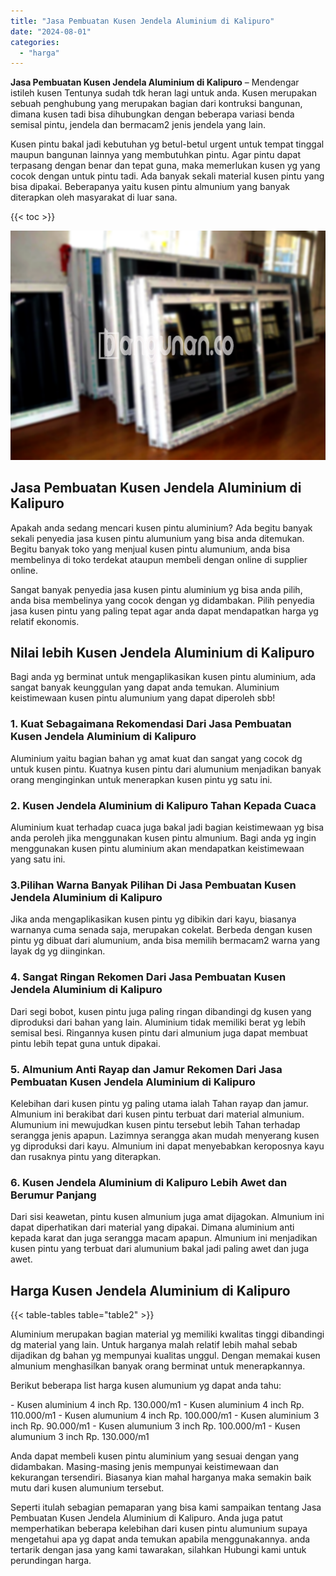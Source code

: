 ```yaml
---
title: "Jasa Pembuatan Kusen Jendela Aluminium di Kalipuro"
date: "2024-08-01"
categories: 
  - "harga"
---
```


**Jasa Pembuatan Kusen Jendela Aluminium di Kalipuro** – Mendengar istileh kusen Tentunya sudah tdk heran lagi untuk anda. Kusen merupakan sebuah penghubung yang merupakan bagian dari kontruksi bangunan, dimana kusen tadi bisa dihubungkan dengan beberapa variasi benda semisal pintu, jendela dan bermacam2 jenis jendela yang lain.

Kusen pintu bakal jadi kebutuhan yg betul-betul urgent untuk tempat tinggal maupun bangunan lainnya yang membutuhkan pintu. Agar pintu dapat terpasang dengan benar dan tepat guna, maka memerlukan kusen yg yang cocok dengan untuk pintu tadi. Ada banyak sekali material kusen pintu yang bisa dipakai. Beberapanya yaitu kusen pintu almunium yang banyak diterapkan oleh masyarakat di luar sana.

{{< toc >}}

![Jasa Pembuatan Kusen Jendela Aluminium di Kalipuro](/images/harga-kusen-jendela-alumunium-25.png)

## Jasa Pembuatan Kusen Jendela Aluminium di Kalipuro

Apakah anda sedang mencari kusen pintu aluminium? Ada begitu banyak sekali penyedia jasa kusen pintu alumunium yang bisa anda ditemukan. Begitu banyak toko yang menjual kusen pintu alumunium, anda bisa membelinya di toko terdekat ataupun membeli dengan online di supplier online.

Sangat banyak penyedia jasa kusen pintu aluminium yg bisa anda pilih, anda bisa membelinya yang cocok dengan yg didambakan. Pilih penyedia jasa kusen pintu yang paling tepat agar anda dapat mendapatkan harga yg relatif ekonomis.

## Nilai lebih Kusen Jendela Aluminium di Kalipuro

Bagi anda yg berminat untuk mengaplikasikan kusen pintu aluminium, ada sangat banyak keunggulan yang dapat anda temukan. Aluminium keistimewaan kusen pintu alumunium yang dapat diperoleh sbb!

### 1\. Kuat Sebagaimana Rekomendasi Dari Jasa Pembuatan Kusen Jendela Aluminium di Kalipuro

Aluminium yaitu bagian bahan yg amat kuat dan sangat yang cocok dg untuk kusen pintu. Kuatnya kusen pintu dari alumunium menjadikan banyak orang menginginkan untuk menerapkan kusen pintu yg satu ini.

### 2\. Kusen Jendela Aluminium di Kalipuro Tahan Kepada Cuaca

Aluminium kuat terhadap cuaca juga bakal jadi bagian keistimewaan yg bisa anda peroleh jika menggunakan kusen pintu almunium. Bagi anda yg ingin menggunakan kusen pintu aluminium akan mendapatkan keistimewaan yang satu ini.

### 3.Pilihan Warna Banyak Pilihan Di Jasa Pembuatan Kusen Jendela Aluminium di Kalipuro

Jika anda mengaplikasikan kusen pintu yg dibikin dari kayu, biasanya warnanya cuma senada saja, merupakan cokelat. Berbeda dengan kusen pintu yg dibuat dari alumunium, anda bisa memilih bermacam2 warna yang layak dg yg diinginkan.

### 4\. Sangat Ringan Rekomen Dari Jasa Pembuatan Kusen Jendela Aluminium di Kalipuro

Dari segi bobot, kusen pintu juga paling ringan dibandingi dg kusen yang diproduksi dari bahan yang lain. Aluminium tidak memiliki berat yg lebih semisal besi. Ringannya kusen pintu dari almunium juga dapat membuat pintu lebih tepat guna untuk dipakai.

### 5\. Almunium Anti Rayap dan Jamur Rekomen Dari Jasa Pembuatan Kusen Jendela Aluminium di Kalipuro

Kelebihan dari kusen pintu yg paling utama ialah Tahan rayap dan jamur. Almunium ini berakibat dari kusen pintu terbuat dari material almunium. Alumunium ini mewujudkan kusen pintu tersebut lebih Tahan terhadap serangga jenis apapun. Lazimnya serangga akan mudah menyerang kusen yg diproduksi dari kayu. Almunium ini dapat menyebabkan keroposnya kayu dan rusaknya pintu yang diterapkan.

### 6\. Kusen Jendela Aluminium di Kalipuro Lebih Awet dan Berumur Panjang

Dari sisi keawetan, pintu kusen almunium juga amat dijagokan. Almunium ini dapat diperhatikan dari material yang dipakai. Dimana aluminium anti kepada karat dan juga serangga macam apapun. Almunium ini menjadikan kusen pintu yang terbuat dari alumunium bakal jadi paling awet dan juga awet.

## Harga Kusen Jendela Aluminium di Kalipuro

{{< table-tables table="table2" >}}

Aluminium merupakan bagian material yg memiliki kwalitas tinggi dibandingi dg material yang lain. Untuk harganya malah relatif lebih mahal sebab dijadikan dg bahan yg mempunyai kualitas unggul. Dengan memakai kusen almunium menghasilkan banyak orang berminat untuk menerapkannya.

Berikut beberapa list harga kusen alumunium yg dapat anda tahu:

\- Kusen aluminium 4 inch Rp. 130.000/m1 - Kusen aluminium 4 inch Rp. 110.000/m1 - Kusen alumunium 4 inch Rp. 100.000/m1 - Kusen aluminium 3 inch Rp. 90.000/m1 - Kusen alumunium 3 inch Rp. 100.000/m1 - Kusen alumunium 3 inch Rp. 130.000/m1

Anda dapat membeli kusen pintu aluminium yang sesuai dengan yang didambakan. Masing-masing jenis mempunyai keistimewaan dan kekurangan tersendiri. Biasanya kian mahal harganya maka semakin baik mutu dari kusen alumunium tersebut.

Seperti itulah sebagian pemaparan yang bisa kami sampaikan tentang Jasa Pembuatan Kusen Jendela Aluminium di Kalipuro. Anda juga patut memperhatikan beberapa kelebihan dari kusen pintu alumunium supaya mengetahui apa yg dapat anda temukan apabila menggunakannya. anda tertarik dengan jasa yang kami tawarakan, silahkan Hubungi kami untuk perundingan harga.
